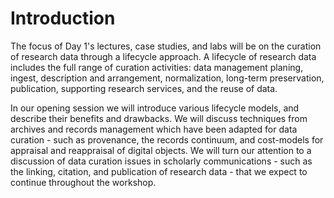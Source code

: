 # Introduction

The focus of Day 1's lectures, case studies, and labs will be on the curation of research data through a lifecycle approach. A lifecycle of research data includes the full range of curation activities: data management planing, ingest, description and arrangement, normalization, long-term preservation, publication, supporting research services, and the reuse of data. 

In our opening session we will introduce various lifecycle models, and describe their benefits and drawbacks. We will discuss techniques from archives and records management which have been adapted for data curation - such as provenance, the records continuum, and cost-models for appraisal and reappraisal of digital objects. We will turn our attention to a discussion of data curation issues in scholarly communications - such as the linking, citation, and publication of research data - that we expect to continue throughout the workshop. 

